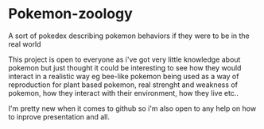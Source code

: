 # Pokemon-zoology
A sort of pokedex describing pokemon behaviors if they were to be in the real world


This project is open to everyone as i've got very little  knowledge about pokemon but just thought it could be interesting to see how they would interact in a realistic way eg bee-like pokemon being used as a way of reproduction for plant based pokemon, real strenght and weakness of pokemon, how they interact with their environment, how they live etc..

I'm pretty new when it comes to github so i'm also open to any help on how to inprove presentation and all.
